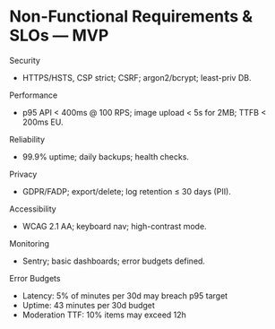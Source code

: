 # Non-Functional Requirements & SLOs — MVP

Security
- HTTPS/HSTS, CSP strict; CSRF; argon2/bcrypt; least-priv DB.

Performance
- p95 API < 400ms @ 100 RPS; image upload < 5s for 2MB; TTFB < 200ms EU.

Reliability
- 99.9% uptime; daily backups; health checks.

Privacy
- GDPR/FADP; export/delete; log retention ≤ 30 days (PII).

Accessibility
- WCAG 2.1 AA; keyboard nav; high-contrast mode.

Monitoring
- Sentry; basic dashboards; error budgets defined.

Error Budgets
- Latency: 5% of minutes per 30d may breach p95 target
- Uptime: 43 minutes per 30d budget
- Moderation TTF: 10% items may exceed 12h
